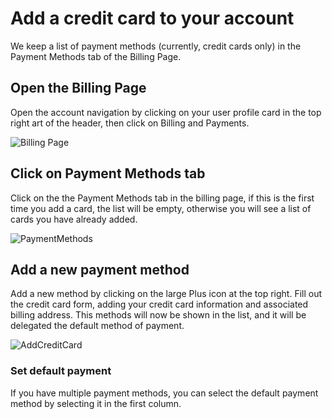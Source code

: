 <!-- DB -->
# Add a credit card to your account
We keep a list of payment methods (currently, credit cards only) in the Payment Methods tab of the Billing Page.

## Open the Billing Page
Open the account navigation by clicking on your user profile card in the top right art of the header, then click on Billing and Payments.

![Billing Page](/images/Billing.png "Billing Page")

## Click on Payment Methods tab
Click on the the Payment Methods tab in the billing page, if this is the first time you add a card, the list will be empty, otherwise you will see a list of cards you have already added.

![PaymentMethods](/images/PaymentMethods.png "PaymentMethods")

## Add a new payment method
Add a new method by clicking on the large Plus icon at the top right. Fill out the credit card form, adding your credit card information and associated billing address. This methods will now be shown in the list, and it will be delegated the default method of payment.

![AddCreditCard](/images/AddCreditCard.png "Add a credit card")

### Set default payment
If you have multiple payment methods, you can select the default payment method by selecting it in the first column.
